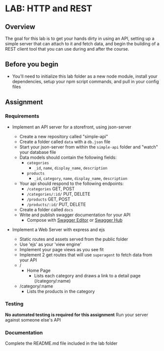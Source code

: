 # LAB: HTTP and REST

## Overview
The goal for this lab is to get your hands dirty in using an API, setting up a simple server that can attach to it and fetch data, and begin the building of a REST client tool that you can use during and after the course.

## Before you begin
* You'll need to initialize this lab folder as a new node module, install your dependencies, setup your npm script commands, and pull in your config files

## Assignment
### Requirements
* Implement an API server for a storefront, using json-server
  * Create a new repository called "simple-api"
  * Create a folder called `data` with a `db.json` file
  * Start your json-server from within the `simple-api` folder and "watch" your database file
  * Data models should contain the following fields:
    * `categories`
      * `_id`, `name`, `display_name`, `description`
    * `products`
      * `_id`, `category`, `name`, `display_name`, `description`
  * Your api should respond to the following endpoints:
    * `/categories`  GET, POST
    * `/categories/:id/` PUT, DELETE
    * `/products`  GET, POST
    * `/products/:id/` PUT, DELETE
  * Create a folder called `docs`
  * Write and publish swagger documentation for your API
    * Compose with [Swagger Editor](https://swagger.io/tools/swagger-editor/) or [Swagger Hub](https://swagger.io/tools/swaggerhub/)

* Implement a Web Server with express and ejs
  * Static routes and assets served from the public folder
  * Use 'ejs' as your 'view engine'
  * Implement your page views as you see fit
  * Implement 2 get routes that will use `superagent` to fetch data from your API
  * /
    * Home Page
        * Lists each category and draws a link to a detail page (/category/:name)
  * /category/:name
    * Lists the products in the category


### Testing
**No automated testing is required for this assignment**
Run your server against someone else's API


###  Documentation
Complete the README.md file included in the lab folder
